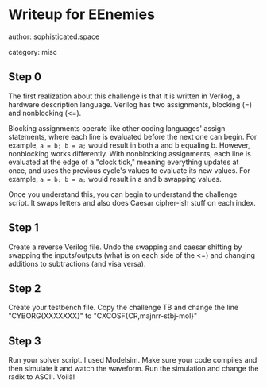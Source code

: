 # Writeup for EEnemies

author: sophisticated.space

category: misc

## Step 0
The first realization about this challenge is that it is written in Verilog, a hardware description language. Verilog has two assignments, blocking (=) and nonblocking (<=). 

Blocking assignments operate like other coding languages' assign statements, where each line is evaluated before the next one can begin. For example, `a = b; b = a;` would result in both a and b equaling b. However, nonblocking works differently. With nonblocking assignments, each line is evaluated at the edge of a "clock tick," meaning everything updates at once, and uses the previous cycle's values to evaluate its new values. For example, `a = b; b = a;` would result in a and b swapping values.

Once you understand this, you can begin to understand the challenge script. It swaps letters and also does Caesar cipher-ish stuff on each index.

## Step 1
Create a reverse Verilog file. Undo the swapping and caesar shifting by swapping the inputs/outputs (what is on each side of the <=) and changing additions to subtractions (and visa versa).

## Step 2
Create your testbench file. Copy the challenge TB and change the line "CYBORG{XXXXXXX}" to "CXCOSF{CR,majnrr-stbj-mol}"

## Step 3
Run your solver script. I used Modelsim. Make sure your code compiles and then simulate it and watch the waveform. Run the simulation and change the radix to ASCII. Voilà!
